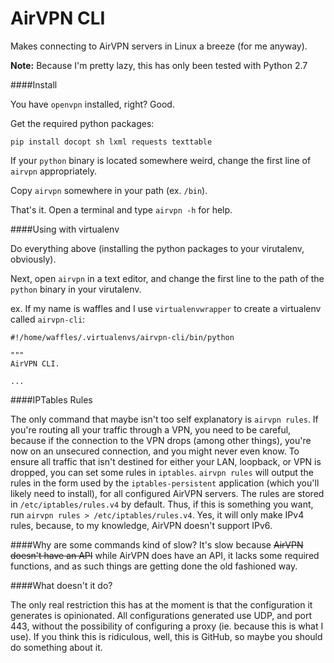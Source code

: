 AirVPN CLI
===========

Makes connecting to AirVPN servers in Linux a breeze (for me anyway).


**Note:** Because I'm pretty lazy, this has only been tested with Python 2.7


####Install

You have `openvpn` installed, right? Good.

Get the required python packages:

```shell
pip install docopt sh lxml requests texttable
```

If your `python` binary is located somewhere weird, change the first line of `airvpn` appropriately. 

Copy `airvpn` somewhere in your path (ex. `/bin`).


That's it. Open a terminal and type `airvpn -h` for help.


####Using with virtualenv

Do everything above (installing the python packages to your virutalenv, obviously). 

Next, open `airvpn` in a text editor, and change the first line 
to the path of the `python` binary in your virutalenv.

ex. If my name is waffles and I use `virtualenvwrapper` to create a virtualenv called `airvpn-cli`:

```shell
#!/home/waffles/.virtualenvs/airvpn-cli/bin/python

"""
AirVPN CLI.

...
```

####IPTables Rules

The only command that maybe isn't too self explanatory is `airvpn rules`. If you're routing all your traffic through
a VPN, you need to be careful, because if the connection to the VPN drops (among other things), you're now on an unsecured 
connection, and you might never even know. To ensure all traffic that isn't destined for either your LAN, loopback, or 
VPN is dropped, you can set some rules in `iptables`. `airvpn rules` will output the rules in the form used by the `iptables-persistent`
application (which you'll likely need to install), for all configured AirVPN servers. The rules are stored in `/etc/iptables/rules.v4` 
by default. Thus, if this is something you want, run `airvpn rules > /etc/iptables/rules.v4`. Yes,
it will only make IPv4 rules, because, to my knowledge, AirVPN doesn't support IPv6.


####Why are some commands kind of slow?
It's slow because ~~AirVPN doesn't have an API~~ while AirVPN does have an API, it lacks some required functions, and 
as such things are getting done the old fashioned way.


####What doesn't it do?

The only real restriction this has at the moment is that the configuration it generates is opinionated. All configurations
generated use UDP, and port 443, without the possibility of configuring a proxy (ie. because this is what I use). If you
think this is ridiculous, well, this is GitHub, so maybe you should do something about it.
